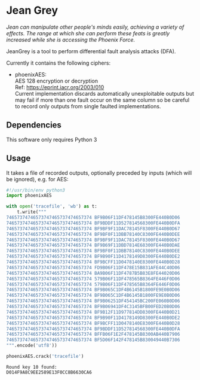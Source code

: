 # Jean Grey
*Jean can manipulate other people's minds easily, achieving a variety of effects. The range at which she can perform these feats is greatly increased while she is accessing the Phoenix Force.*

JeanGrey is a tool to perform differential fault analysis attacks (DFA).

Currently it contains the following ciphers:

  * phoenixAES:  
    AES 128 encryption or decryption  
    Ref: https://eprint.iacr.org/2003/010  
    Current implementation discards automatically unexploitable outputs but may fail if more than one fault occur on the same column so be careful to record only outputs from single faulted implementations.

## Dependencies

This software only requires Python 3

## Usage

It takes a file of recorded outputs, optionally preceded by inputs (which will be ignored), e.g. for AES:

```python
#!/usr/bin/env python3
import phoenixAES

with open('tracefile', 'wb') as t:
    t.write("""
74657374746573747465737474657374 BF9B06F11DF478145B8300FE440B0D06
74657374746573747465737474657374 BF9BDDF11D527814568300FE440B0DFA
74657374746573747465737474657374 BF9BF9F11DAC78145F8300FE440B0D67
74657374746573747465737474657374 BF9BF0F11DBB78140C8300FE440B0DEE
74657374746573747465737474657374 BF9BF9F11DAC78145F8300FE440B0D67
74657374746573747465737474657374 BF9B69F11DBD7814E68300FE440B0DAE
74657374746573747465737474657374 BF9BF0F11DBB78140C8300FE440B0DEE
74657374746573747465737474657374 BF9B90F11D4178149D8300FE440B0DE2
74657374746573747465737474657374 BF9BCFF11D0478140E8300FE440B0D28
74657374746573747465737474657374 FD9B06F11DF478E15B831AFE44C40D06
74657374746573747465737474657374 BA9B06F11DF4787B5B83E8FE44020D06
74657374746573747465737474657374 579B06F11DF478565B8364FE446F0D06
74657374746573747465737474657374 579B06F11DF478565B8364FE446F0D06
74657374746573747465737474657374 BF9B065C1DF4B6145B1800FE9E0B0D06
74657374746573747465737474657374 BF9B065C1DF4B6145B1800FE9E0B0D06
74657374746573747465737474657374 BF9B06251DF454145BC200FE060B0D06
74657374746573747465737474657374 BF9B06941DF4C3145BFB00FED20B0D06
74657374746573747465737474657374 BF9B12F11D977814DD8300FE440B0D21
74657374746573747465737474657374 BF9B90F11D4178149D8300FE440B0DE2
74657374746573747465737474657374 BF9BCFF11D0478140E8300FE440B0D28
74657374746573747465737474657374 BF9BDDF11D527814568300FE440B0DFA
74657374746573747465737474657374 BFFB06F1E2F478145B8300AB440B7906
74657374746573747465737474657374 BF5D06F142F478145B830049440B7306
""".encode('utf8'))

phoenixAES.crack('tracefile')
```

```
Round key 10 found:
D014F9A8C9EE2589E13F0CC8B6630CA6
```
